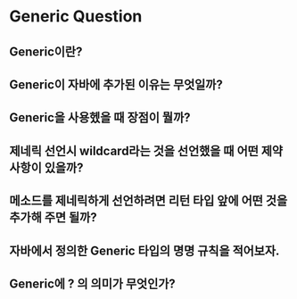 # Generic Question

## Generic이란?

## Generic이 자바에 추가된 이유는 무엇일까?

## Generic을 사용헸을 때 장점이 뭘까?

## 제네릭 선언시 wildcard라는 것을 선언했을 때 어떤 제약 사항이 있을까?

## 메소드를 제네릭하게 선언하려면 리턴 타입 앞에 어떤 것을 추가해 주면 될까?

## 자바에서 정의한 Generic 타입의 명명 규칙을 적어보자.

## Generic에 ? 의 의미가 무엇인가?


